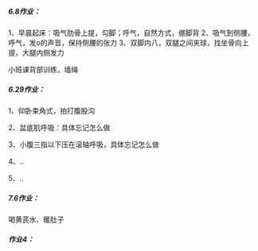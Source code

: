 ##### 6.8作业：

1、早晨起床：吸气肋骨上提，勾脚；呼气，自然方式，绷脚背
2、吸气到侧腰，呼气，发o的声音，保持侧腰的张力
3、双脚内八，双腿之间夹球，找坐骨向上提，大腿内侧发力

小班课背部训练，墙绳



##### 6.29作业：

1、仰卧束角式，拍打腹股沟

2、盆底肌呼吸：具体忘记怎么做

3、小腹三指以下压在滚轴呼吸，具体忘记怎么做

4、..

5、..



##### 7.6作业：

喝黄芪水、暖肚子



##### 作业4：